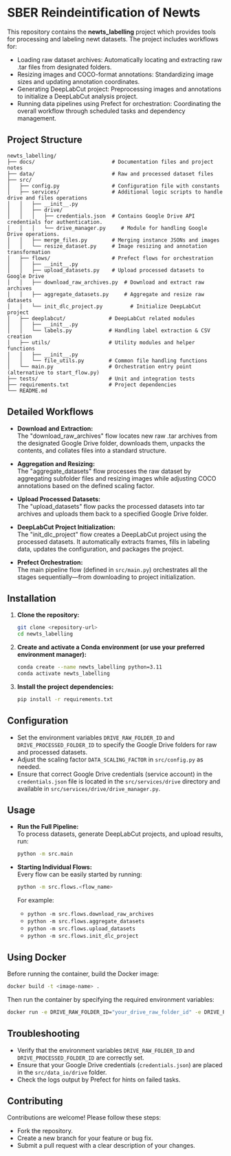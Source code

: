 # SBER Reindeintification of Newts

This repository contains the **newts_labelling** project which provides tools for processing and labeling newt datasets. The project includes workflows for:
- Loading raw dataset archives: Automatically locating and extracting raw .tar files from designated folders.
- Resizing images and COCO-format annotations: Standardizing image sizes and updating annotation coordinates.
- Generating DeepLabCut project: Preprocessing images and annotations to initialize a DeepLabCut analysis project.
- Running data pipelines using Prefect for orchestration: Coordinating the overall workflow through scheduled tasks and dependency management.

## Project Structure

```
newts_labelling/
├── docs/                         # Documentation files and project notes
├── data/                         # Raw and processed dataset files
├── src/
│   ├── config.py                 # Configuration file with constants
│   ├── services/                 # Additional logic scripts to handle drive and files operations
│   │   ├── __init__.py
│   │   ├── drive/
│   │   │   ├── credentials.json  # Contains Google Drive API credentials for authentication.
│   │   │   └── drive_manager.py     # Module for handling Google Drive operations.
│   │   ├── merge_files.py        # Merging instance JSONs and images
│   │   └── resize_dataset.py     # Image resizing and annotation transformation
│   ├── flows/                    # Prefect flows for orchestration
│   │   ├── __init__.py
│   │   ├── upload_datasets.py    # Upload processed datasets to Google Drive
│   │   ├── download_raw_archives.py  # Download and extract raw archives
│   │   ├── aggregate_datasets.py     # Aggregate and resize raw datasets
│   │   └── init_dlc_project.py         # Initialize DeepLabCut project
│   ├── deeplabcut/              # DeepLabCut related modules
│   │   ├── __init__.py
│   │   └── labels.py            # Handling label extraction & CSV creation
│   ├── utils/                   # Utility modules and helper functions
│   │   ├── __init__.py
│   │   └── file_utils.py        # Common file handling functions
│   └── main.py                  # Orchestration entry point (alternative to start_flow.py)
├── tests/                       # Unit and integration tests
├── requirements.txt             # Project dependencies
└── README.md
```

## Detailed Workflows

- **Download and Extraction:**  
  The "download_raw_archives" flow locates new raw .tar archives from the designated Google Drive folder, downloads them, unpacks the contents, and collates files into a standard structure.

- **Aggregation and Resizing:**  
  The "aggregate_datasets" flow processes the raw dataset by aggregating subfolder files and resizing images while adjusting COCO annotations based on the defined scaling factor.

- **Upload Processed Datasets:**  
  The "upload_datasets" flow packs the processed datasets into tar archives and uploads them back to a specified Google Drive folder.

- **DeepLabCut Project Initialization:**  
  The "init_dlc_project" flow creates a DeepLabCut project using the processed datasets. It automatically extracts frames, fills in labeling data, updates the configuration, and packages the project.

- **Prefect Orchestration:**  
  The main pipeline flow (defined in `src/main.py`) orchestrates all the stages sequentially—from downloading to project initialization.

## Installation

1. **Clone the repository:**

   ```bash
   git clone <repository-url>
   cd newts_labelling
   ```

2. **Create and activate a Conda environment (or use your preferred environment manager):**

   ```bash
   conda create --name newts_labelling python=3.11
   conda activate newts_labelling
   ```

3. **Install the project dependencies:**

   ```bash
   pip install -r requirements.txt
   ```

## Configuration

- Set the environment variables `DRIVE_RAW_FOLDER_ID` and `DRIVE_PROCESSED_FOLDER_ID` to specify the Google Drive folders for raw and processed datasets.
- Adjust the scaling factor `DATA_SCALING_FACTOR` in `src/config.py` as needed.
- Ensure that correct Google Drive credentials (service account) in the `credentials.json` file is located in the `src/services/drive` directory and available in `src/services/drive/drive_manager.py`.

## Usage

- **Run the Full Pipeline:**  
  To process datasets, generate DeepLabCut projects, and upload results, run:
  ```bash
  python -m src.main
  ```

- **Starting Individual Flows:**  
  Every flow can be easily started by running:
  ```bash
  python -m src.flows.<flow_name>
  ```
  For example:
  - `python -m src.flows.download_raw_archives`
  - `python -m src.flows.aggregate_datasets`
  - `python -m src.flows.upload_datasets`
  - `python -m src.flows.init_dlc_project`
  
## Using Docker

Before running the container, build the Docker image:
```bash
docker build -t <image-name> .
```
Then run the container by specifying the required environment variables:
```bash
docker run -e DRIVE_RAW_FOLDER_ID="your_drive_raw_folder_id" -e DRIVE_PROCESSED_FOLDER_ID="your_drive_processed_folder_id" <image-name>
```

## Troubleshooting

- Verify that the environment variables `DRIVE_RAW_FOLDER_ID` and `DRIVE_PROCESSED_FOLDER_ID` are correctly set.
- Ensure that your Google Drive credentials (`credentials.json`) are placed in the `src/data_io/drive` folder.
- Check the logs output by Prefect for hints on failed tasks.

## Contributing

Contributions are welcome! Please follow these steps:
- Fork the repository.
- Create a new branch for your feature or bug fix.
- Submit a pull request with a clear description of your changes.